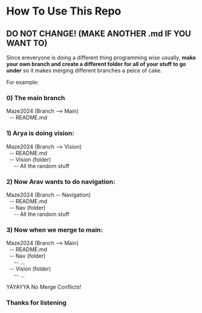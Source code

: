 # How To Use This Repo

## DO NOT CHANGE! (MAKE ANOTHER .md IF YOU WANT TO)

Since ereveryone is doing a different thing programming wise usually, **make your own branch and create a different folder for all of your stuff to go under** so it makes merging different branches a peice of cake.

For example: 

### 0) The main branch

Maze2024 (Branch --> Main)\
&nbsp;&nbsp;-- README.md

### 1) Arya is doing vision:

Maze2024 (Branch -->  Vision)\
&nbsp;&nbsp;-- README.md\
&nbsp;&nbsp;-- Vision (folder)\
&nbsp;&nbsp;&nbsp;&nbsp;&nbsp;-- All the random stuff

### 2) Now Arav wants to do navigation:

Maze2024 (Branch -- Navigation)\
&nbsp;&nbsp;-- README.md\
&nbsp;&nbsp;-- Nav (folder)\
&nbsp;&nbsp;&nbsp;&nbsp;&nbsp;-- All the random stuff

### 3) Now when we merge to main:

Maze2024 (Branch --> Main)\
&nbsp;&nbsp;-- README.md\
&nbsp;&nbsp;-- Nav (folder)\
&nbsp;&nbsp;&nbsp;&nbsp;&nbsp;-- ...\
&nbsp;&nbsp;-- Vision (folder)\
&nbsp;&nbsp;&nbsp;&nbsp;&nbsp;-- ...

YAYAYYA No Merge Conflicts!

### Thanks for listening 